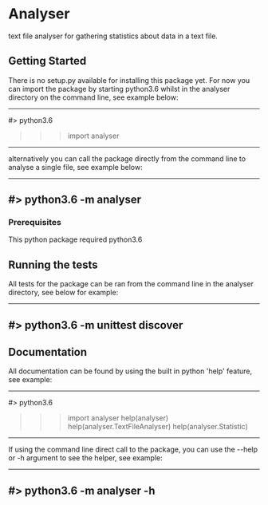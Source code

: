 # Analyser
text file analyser for gathering statistics about data in a text file.

## Getting Started

There is no setup.py available for installing this package yet.
For now you can import the package by starting python3.6 whilst in the analyser directory
on the command line,  see example below:

-------------------
#> python3.6
>>> import analyser
-------------------

alternatively you can call the package directly from the command line to analyse a single
file, see example below:

---------------------------------------
#> python3.6 -m analyser <path to file>
---------------------------------------

### Prerequisites

This python package required python3.6

## Running the tests

All tests for the package can be ran from the command line in the analyser directory,
see below for example:

---------------------------------
#> python3.6 -m unittest discover
---------------------------------


## Documentation

All documentation can be found by using the built in python 'help' feature, see example:

-----------------------------------
#> python3.6
>>> import analyser
>>> help(analyser)
>>> help(analyser.TextFileAnalyser)
>>> help(analyser.Statistic)
-----------------------------------

If using the command line direct call to the package, you can use the --help or -h
argument to see the helper, see example:

---------------------------
#> python3.6 -m analyser -h
---------------------------